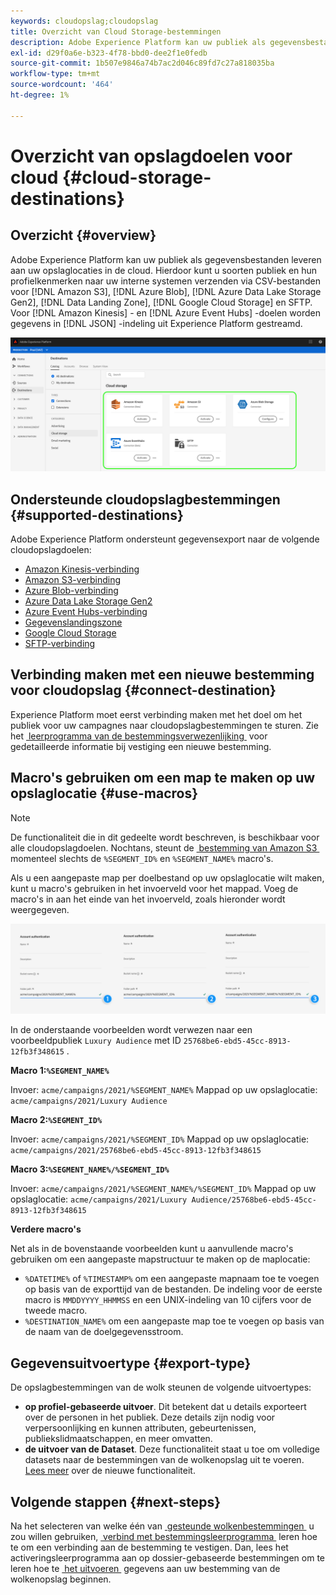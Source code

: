 ```yaml
---
keywords: cloudopslag;cloudopslag
title: Overzicht van Cloud Storage-bestemmingen
description: Adobe Experience Platform kan uw publiek als gegevensbestanden leveren aan uw Amazon S3-, AWS Kinesis-, Azure Event Hubs- of SFTP-cloudopslaglocaties.
exl-id: d29f0a6e-b323-4f78-bbd0-dee2f1e0fedb
source-git-commit: 1b507e9846a74b7ac2d046c89fd7c27a818035ba
workflow-type: tm+mt
source-wordcount: '464'
ht-degree: 1%

---
```


# Overzicht van opslagdoelen voor cloud {#cloud-storage-destinations}

## Overzicht {#overview}

Adobe Experience Platform kan uw publiek als gegevensbestanden leveren aan uw opslaglocaties in de cloud. Hierdoor kunt u soorten publiek en hun profielkenmerken naar uw interne systemen verzenden via CSV-bestanden voor [!DNL Amazon S3], [!DNL Azure Blob], [!DNL Azure Data Lake Storage Gen2], [!DNL Data Landing Zone], [!DNL Google Cloud Storage] en SFTP. Voor [!DNL Amazon Kinesis] - en [!DNL Azure Event Hubs] -doelen worden gegevens in [!DNL JSON] -indeling uit Experience Platform gestreamd.

![&#x200B; de bestemmingen van de wolkenopslag van Adobe &#x200B;](../../assets/catalog/cloud-storage/cloud-storage-destinations.png)

## Ondersteunde cloudopslagbestemmingen {#supported-destinations}

Adobe Experience Platform ondersteunt gegevensexport naar de volgende cloudopslagdoelen:

* [Amazon Kinesis-verbinding](amazon-kinesis.md)
* [Amazon S3-verbinding](amazon-s3.md)
* [Azure Blob-verbinding](azure-blob.md)
* [Azure Data Lake Storage Gen2](adls-gen2.md)
* [Azure Event Hubs-verbinding](azure-event-hubs.md)
* [Gegevenslandingszone](data-landing-zone.md)
* [Google Cloud Storage](google-cloud-storage.md)
* [SFTP-verbinding](sftp.md)

## Verbinding maken met een nieuwe bestemming voor cloudopslag {#connect-destination}

Experience Platform moet eerst verbinding maken met het doel om het publiek voor uw campagnes naar cloudopslagbestemmingen te sturen. Zie het [&#x200B; leerprogramma van de bestemmingsverwezenlijking &#x200B;](../../ui/connect-destination.md) voor gedetailleerde informatie bij vestiging een nieuwe bestemming.


## Macro&#39;s gebruiken om een map te maken op uw opslaglocatie {#use-macros}

>[!NOTE]
>
> De functionaliteit die in dit gedeelte wordt beschreven, is beschikbaar voor alle cloudopslagdoelen. Nochtans, steunt de [&#x200B; bestemming van Amazon S3 &#x200B;](amazon-s3.md) momenteel slechts de `%SEGMENT_ID%` en `%SEGMENT_NAME%` macro&#39;s.

Als u een aangepaste map per doelbestand op uw opslaglocatie wilt maken, kunt u macro&#39;s gebruiken in het invoerveld voor het mappad. Voeg de macro&#39;s in aan het einde van het invoerveld, zoals hieronder wordt weergegeven.

![&#x200B; hoe te om macro&#39;s te gebruiken om een omslag in uw opslag tot stand te brengen &#x200B;](../../assets/catalog/cloud-storage/workflow/macros-folder-path.png)

In de onderstaande voorbeelden wordt verwezen naar een voorbeeldpubliek `Luxury Audience` met ID `25768be6-ebd5-45cc-8913-12fb3f348615` .

**Macro 1:`%SEGMENT_NAME%`**

Invoer: `acme/campaigns/2021/%SEGMENT_NAME%`
Mappad op uw opslaglocatie: `acme/campaigns/2021/Luxury Audience`

**Macro 2:`%SEGMENT_ID%`**

Invoer: `acme/campaigns/2021/%SEGMENT_ID%`
Mappad op uw opslaglocatie: `acme/campaigns/2021/25768be6-ebd5-45cc-8913-12fb3f348615`

**Macro 3:`%SEGMENT_NAME%/%SEGMENT_ID%`**

Invoer: `acme/campaigns/2021/%SEGMENT_NAME%/%SEGMENT_ID%`
Mappad op uw opslaglocatie: `acme/campaigns/2021/Luxury Audience/25768be6-ebd5-45cc-8913-12fb3f348615`

**Verdere macro&#39;s**

Net als in de bovenstaande voorbeelden kunt u aanvullende macro&#39;s gebruiken om een aangepaste mapstructuur te maken op de maplocatie:

* `%DATETIME%` of `%TIMESTAMP%` om een aangepaste mapnaam toe te voegen op basis van de exporttijd van de bestanden. De indeling voor de eerste macro is `MMDDYYYY_HHMMSS` en een UNIX-indeling van 10 cijfers voor de tweede macro.
* `%DESTINATION_NAME%` om een aangepaste map toe te voegen op basis van de naam van de doelgegevensstroom.

## Gegevensuitvoertype {#export-type}

De opslagbestemmingen van de wolk steunen de volgende uitvoertypes:

* **op profiel-gebaseerde uitvoer**. Dit betekent dat u details exporteert over de personen in het publiek. Deze details zijn nodig voor verpersoonlijking en kunnen attributen, gebeurtenissen, publiekslidmaatschappen, en meer omvatten.
* **de uitvoer van de Dataset**. Deze functionaliteit staat u toe om volledige datasets naar de bestemmingen van de wolkenopslag uit te voeren. [Lees meer](/help/destinations/ui/export-datasets.md) over de nieuwe functionaliteit.

## Volgende stappen {#next-steps}

Na het selecteren van welke één van [&#x200B; gesteunde wolkenbestemmingen &#x200B;](#supported-destinations) u zou willen gebruiken, [&#x200B; verbind met bestemmingsleerprogramma &#x200B;](/help/destinations/ui/connect-destination.md) leren hoe te om een verbinding aan de bestemming te vestigen. Dan, lees het activeringsleerprogramma aan op dossier-gebaseerde bestemmingen om te leren hoe te [&#x200B; het uitvoeren &#x200B;](/help/destinations/ui/activate-batch-profile-destinations.md) gegevens aan uw bestemming van de wolkenopslag beginnen.
